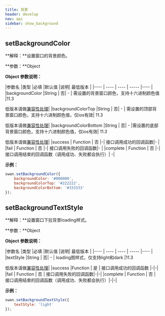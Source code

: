 ```yaml
---
title: 背景
header: develop
nav: api
sidebar: show_background
---
```


setBackgroundColor
-----

**解释：**设置窗口的背景颜色。

**参数：**Object

**Object 参数说明：**

|参数名 |类型  |必填  |默认值  |说明| 最低版本 |
|---- | ---- | ---- | ----- |---- |
|backgroundColor |String | 否|  - | 需设置的背景窗口颜色，支持十六进制颜色值 |11.3 <p>低版本请做<a href="https://smartprogram.baidu.com/docs/develop/tutorial/compatibility/">兼容性处理</a>|
|backgroundColorTop |String | 否| - | 需设置的顶部背景窗口颜色，支持十六进制颜色值，仅ios有效| 11.3 <p>低版本请做<a href="https://smartprogram.baidu.com/docs/develop/tutorial/compatibility/">兼容性处理</a>|
|backgroundColorBottom |String  |  否| - |需设置的底部背景窗口颜色，支持十六进制颜色值，仅ios有效| 11.3 <p>低版本请做<a href="https://smartprogram.baidu.com/docs/develop/tutorial/compatibility/">兼容性处理</a>|
|success  |  Function |   否  |-| 接口调用成功的回调函数|- |
|fail  |  Function |   否  |-| 接口调用失败的回调函数|- |
|complete   | Function  |  否 |-|  接口调用结束的回调函数（调用成功、失败都会执行）| -|

**示例：**

```js
swan.setBackgroundColor({
    backgroundColor: '#000000',
    backgroundColorTop: '#222222',
    backgroundColorBottom: '#333333'
});
```


setBackgroundTextStyle
-----

**解释：**设置窗口下拉背景loading样式。

**参数：**Object

**Object 参数说明：**

|参数名 |类型  |必填  |默认值  |说明| 最低版本 |
|---- | ---- | ---- | ----- |---- |
|textStyle |String | 否|  - | loading图样式，仅支持light和dark |11.3 <p>低版本请做<a href="https://smartprogram.baidu.com/docs/develop/tutorial/compatibility/">兼容性处理</a>|
|success |Function  |  是 | 接口调用成功的回调函数 |-|-|
|fail  |  Function |   否  | 接口调用失败的回调函数|-|-|
|complete   | Function  |  否 |  接口调用结束的回调函数（调用成功、失败都会执行）|-|-|

**示例：**

```js
swan.setBackgroundTextStyle({
    textStyle: 'light'
});
```
